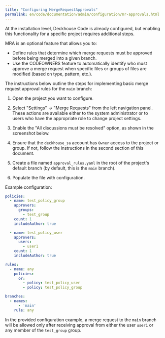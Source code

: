 ```yaml
---
title: "Configuring MergeRequestApprovals"
permalink: en/code/documentation/admin/configuration/mr-approvals.html
---
```


At the installation level, Deckhouse Code is already configured, but enabling this functionality for a specific project requires additional steps.

MRA is an optional feature that allows you to:

- Define rules that determine which merge requests must be approved before being merged into a given branch.
- Use the CODEOWNERS feature to automatically identify who must approve a merge request when specific files or groups of files are modified (based on type, pattern, etc.).

The instructions below outline the steps for implementing basic merge request approval rules for the `main` branch:

1. Open the project you want to configure.
1. Select "Settings" → "Merge Requests" from the left navigation panel. These actions are available either to the system administrator or to users who have the appropriate role to change project settings.
1. Enable the "All discussions must be resolved" option, as shown in the screenshot below.

1. Ensure that the `deckhouse_sa` account has `Owner` access to the project or group. If not, follow the instructions in the second section of this document.
1. Create a file named `approval_rules.yaml` in the root of the project's default branch (by default, this is the `main` branch).
1. Populate the file with configuration.

Example configuration:

```yaml
policies:
  - name: test_policy_group
    approvers:
      groups:
        - test_group
    count: 1
    includeAuthor: true

  - name: test_policy_user
    approvers:
      users:
        - user1
    count: 1
    includeAuthor: true

rules:
  - name: any
    policies:
      or: 
        - policy: test_policy_user
        - policy: test_policy_group

branches:
  - names: 
      - 'main'
    rule: any
```

In the provided configuration example, a merge request to the `main` branch will be allowed only after receiving approval from either the user `user1` or any member of the `test_group` group.
